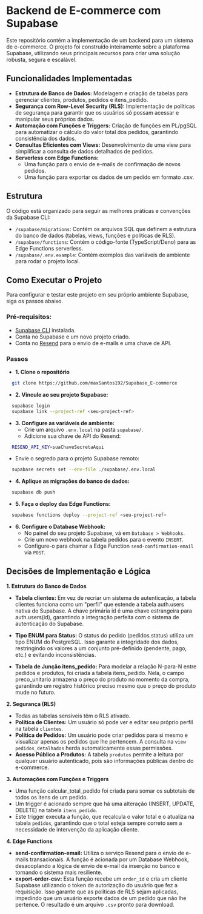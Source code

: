 # Backend de E-commerce com Supabase

Este repositório contém a implementação de um backend para um sistema de e-commerce. O projeto foi construído inteiramente sobre a plataforma Supabase, utilizando seus principais recursos para criar uma solução robusta, segura e escalável.

## Funcionalidades Implementadas

- **Estrutura de Banco de Dados:** Modelagem e criação de tabelas para gerenciar clientes, produtos, pedidos e itens_pedido.
- **Segurança com Row-Level Security (RLS):** Implementação de políticas de segurança para garantir que os usuários só possam acessar e manipular seus próprios dados.
- **Automação com Funções e Triggers:** Criação de funções em PL/pgSQL para automatizar o cálculo do valor total dos pedidos, garantindo consistência dos dados.
- **Consultas Eficientes com Views:** Desenvolvimento de uma view para simplificar a consulta de dados detalhados de pedidos.
- **Serverless com Edge Functions:**
  - Uma função para o envio de e-mails de confirmação de novos pedidos.
  - Uma função para exportar os dados de um pedido em formato .csv.

## Estrutura

O código está organizado para seguir as melhores práticas e convenções da Supabase CLI:

- `/supabase/migrations`: Contém os arquivos SQL que definem a estrutura do banco de dados (tabelas, views, funções e políticas de RLS).
- `/supabase/functions`: Contém o código-fonte (TypeScript/Deno) para as Edge Functions serverless.
- `/supabase/.env.example`: Contém exemplos das variáveis de ambiente para rodar o projeto local.

## Como Executar o Projeto

Para configurar e testar este projeto em seu próprio ambiente Supabase, siga os passos abaixo.

### Pré-requisitos:

- [Supabase CLI](https://supabase.com/docs/guides/local-development/cli/getting-started) instalada.
- Conta no Supabase e um novo projeto criado.
- Conta no [Resend](https://resend.com/) para o envio de e-mails e uma chave de API.

### Passos

- **1. Clone o repositório**

```bash
  git clone https://github.com/maxSantos192/Supabase_E-commerce
```

- **2. Vincule ao seu projeto Supabase:**

```bash
  supabase login
  supabase link --project-ref <seu-project-ref>
```

- **3. Configure as variáveis de ambiente:**
  - Crie um arquivo `.env.local` na pasta `supabase/`.
  - Adicione sua chave de API do Resend:

```bash
  RESEND_API_KEY=suaChaveSecretaAqui
```

- Envie o segredo para o projeto Supabase remoto:

```bash
  supabase secrets set --env-file ./supabase/.env.local
```

- **4. Aplique as migrações do banco de dados:**

```bash
  supabase db push
```

- **5. Faça o deploy das Edge Functions:**

```bash
  supabase functions deploy --project-ref <seu-project-ref>
```

- **6. Configure o Database Webhook:**
  - No painel do seu projeto Supabase, vá em `Database > Webhooks`.
  - Crie um novo webhook na tabela pedidos para o evento `INSERT`.
  - Configure-o para chamar a Edge Function `send-confirmation-email` via `POST`.

## Decisões de Implementação e Lógica

**1. Estrutura do Banco de Dados**

- **Tabela clientes:** Em vez de recriar um sistema de autenticação, a tabela clientes funciona como um "perfil" que estende a tabela auth.users nativa do Supabase. A chave primária id é uma chave estrangeira para auth.users(id), garantindo a integração perfeita com o sistema de autenticação do Supabase.

- **Tipo ENUM para Status:** O status do pedido (pedidos.status) utiliza um tipo ENUM do PostgreSQL. Isso garante a integridade dos dados, restringindo os valores a um conjunto pré-definido (pendente, pago, etc.) e evitando inconsistências.

- **Tabela de Junção itens_pedido:** Para modelar a relação N-para-N entre pedidos e produtos, foi criada a tabela itens_pedido. Nela, o campo preco_unitario armazena o preço do produto no momento da compra, garantindo um registro histórico preciso mesmo que o preço do produto mude no futuro.

**2. Segurança (RLS)**

- Todas as tabelas sensíveis têm o RLS ativado.
- **Política de Clientes:** Um usuário só pode ver e editar seu próprio perfil na tabela `clientes`.
- **Política de Pedidos:** Um usuário pode criar pedidos para si mesmo e visualizar apenas os pedidos que lhe pertencem. A consulta na `view` `pedidos_detalhados` herda automaticamente essas permissões.
- **Acesso Público a Produtos:** A tabela `produtos` permite a leitura por qualquer usuário autenticado, pois são informações públicas dentro do e-commerce.

**3. Automações com Funções e Triggers**

- Uma função calcular_total_pedido foi criada para somar os subtotais de todos os itens de um pedido.
- Um trigger é acionado sempre que há uma alteração (INSERT, UPDATE, DELETE) na tabela `itens_pedido`.
- Este trigger executa a função, que recalcula o valor total e o atualiza na tabela `pedidos`, garantindo que o total esteja sempre correto sem a necessidade de intervenção da aplicação cliente.

**4. Edge Functions**

- **send-confirmation-email:** Utiliza o serviço Resend para o envio de e-mails transacionais. A função é acionada por um Database Webhook, desacoplando a lógica de envio de e-mail da inserção no banco e tornando o sistema mais resiliente.
- **export-order-csv:** Esta função recebe um `order_id` e cria um cliente Supabase utilizando o token de autorização do usuário que fez a requisição. Isso garante que as políticas de RLS sejam aplicadas, impedindo que um usuário exporte dados de um pedido que não lhe pertence. O resultado é um arquivo `.csv` pronto para download.
